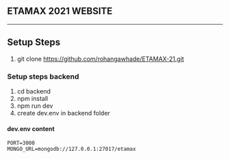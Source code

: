## ETAMAX 2021 WEBSITE
---
## Setup Steps
1. git clone https://github.com/rohangawhade/ETAMAX-21.git
### Setup steps backend
1. cd backend
2. npm install
3. npm run dev
4. create dev.env in backend folder   
#### dev.env content
```
PORT=3000
MONGO_URL=mongodb://127.0.0.1:27017/etamax
```